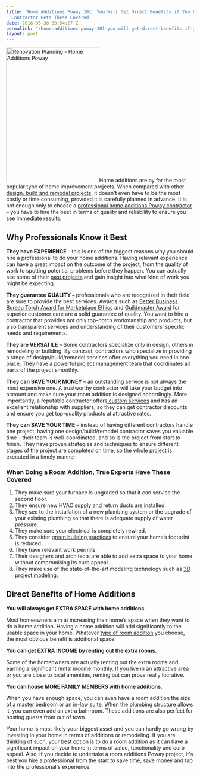 ```yaml
---
title: 'Home Additions Poway 101: You Will Get Direct Benefits if You Ensure Your
  Contractor Gets These Covered'
date: 2016-05-30 00:54:27 Z
permalink: "/home-additions-poway-101-you-will-get-direct-benefits-if-you-ensure-your-contractor-gets-these-covered/"
layout: post
---
```


<img class="wp-image-3076 size-featured-slide-thumb alignleft" src="http://murraylampert.com/wp-content/uploads/House-Plan-Home-Additions-Poway-250x360.jpg" alt="Renovation Planning - Home Additions Poway" width="250" height="360" />Home additions are by far the most popular type of home improvement projects. When compared with other <a href="http://murraylampert.com/about-murray-lampert-design-build-remodel/">design, build and remodel projects</a>, it doesn’t even have to be the most costly or time consuming, provided it is carefully planned in advance. It is not enough only to choose a <a href="http://murraylampert.com/room-additions-poway">professional home additions Poway contractor</a> – you have to hire the best in terms of quality and reliability to ensure you see immediate results.
<h2>Why Professionals Know it Best</h2>
<strong>They have EXPERIENCE</strong> - this is one of the biggest reasons why you should hire a professional to do your home additions. Having relevant experience can have a great impact on the outcome of the project, from the quality of work to spotting potential problems before they happen. You can actually see some of their <a href="http://murraylampert.com/room-additions-gallery/">past projects</a> and gain insight into what kind of work you might be expecting.

<strong>They guarantee QUALITY – </strong>professionals who are recognized in their field are sure to provide the best services. Awards such as <a href="http://murraylampert.com/another-better-business-bureau-torch-award/">Better Business Bureau Torch Award for Marketplace Ethics</a> and <a href="http://murraylampert.com/murray-lampert-recognized-among-north-americas-best">Guildmaster Award</a> for superior customer care are a solid guarantee of quality. You want to hire a contractor that provides not only top-notch workmanship and products, but also transparent services and understanding of their customers’ specific needs and requirements.

<strong>They are VERSATILE</strong> – Some contractors specialize only in design, others in remodeling or building. By contrast, contractors who specialize in providing a range of design/build/remodel services offer everything you need in one place. They have a powerful project management team that coordinates all parts of the project smoothly.

<strong>They can SAVE YOUR MONEY</strong> – an outstanding service is not always the most expensive one. A trustworthy contractor will take your budget into account and make sure your room addition is designed accordingly. More importantly, a reputable contractor offers<a href="http://murraylampert.com/san-diego-home-design-serivces/"> custom services</a> and has an excellent relationship with suppliers, so they can get contractor discounts and ensure you get top-quality products at attractive rates.

<strong>They can SAVE YOUR TIME</strong> – instead of having different contractors handle one project, having one design/build/remodel contractor saves you valuable time – their team is well-coordinated, and so is the project from start to finish. They have proven strategies and techniques to ensure different stages of the project are completed on time, so the whole project is executed in a timely manner.
<h3>When Doing a Room Addition, True Experts Have These Covered</h3>
<ol>
 	<li>They make sure your furnace is upgraded so that it can service the second floor.</li>
 	<li>They ensure new HVAC supply and return ducts are installed.</li>
 	<li>They see to the installation of a new plumbing system or the upgrade of your existing plumbing so that there is adequate supply of water pressure.</li>
 	<li>They make sure your electrical is completely rewired.</li>
 	<li>They consider <a href="http://murraylampert.com/san-diego-green-home-construction/">green building practices</a> to ensure your home’s footprint is reduced.</li>
 	<li>They have relevant work permits.</li>
 	<li>Their designers and architects are able to add extra space to your home without compromising its curb appeal.</li>
 	<li>They make use of the state-of-the-art modeling technology such as <a href="http://murraylampert.com/3d-architectural-rendering-services/">3D project modeling</a>.</li>
</ol>
<h2>Direct Benefits of Home Additions</h2>
<strong>You will always get EXTRA SPACE with home additions.</strong>

Most homeowners aim at increasing their home’s space when they want to do a home addition. Having a home addition will add significantly to the usable space in your home. Whatever <a href="http://murraylampert.com/home-additions-bonita-basic-types-and-concrete-examples/">type of room addition</a> you choose, the most obvious benefit is additional space.

<strong>You can get EXTRA INCOME by renting out the extra rooms.</strong>

Some of the homeowners are actually renting out the extra rooms and earning a significant rental income monthly. If you live in an attractive area or you are close to local amenities, renting out can prove really lucrative.

<strong>You can house MORE FAMILY MEMBERS with home additions.</strong>

When you have enough space, you can even have a room addition the size of a master bedroom or an in-law suite. When the plumbing structure allows it, you can even add an extra bathroom. These additions are also perfect for hosting guests from out of town.

Your home is most likely your biggest asset and you can hardly go wrong by investing in your home in terms of additions or remodeling. If you are thinking of such, your best option is to do a room addition as it can have a significant impact on your home in terms of value, functionality and curb appeal. Also, if you decide to undertake a room additions Poway project, it's best you hire a professional from the start to save time, save money and tap into the professional's experience.

&nbsp;

&nbsp;
